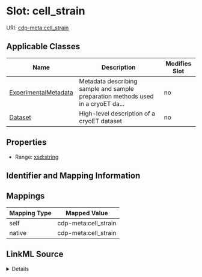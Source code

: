 

# Slot: cell_strain

URI: [cdp-meta:cell_strain](metadatacell_strain)



<!-- no inheritance hierarchy -->





## Applicable Classes

| Name | Description | Modifies Slot |
| --- | --- | --- |
| [ExperimentalMetadata](ExperimentalMetadata.md) | Metadata describing sample and sample preparation methods used in a cryoET da... |  no  |
| [Dataset](Dataset.md) | High-level description of a cryoET dataset |  no  |







## Properties

* Range: [xsd:string](http://www.w3.org/2001/XMLSchema#string)





## Identifier and Mapping Information








## Mappings

| Mapping Type | Mapped Value |
| ---  | ---  |
| self | cdp-meta:cell_strain |
| native | cdp-meta:cell_strain |




## LinkML Source

<details>
```yaml
name: cell_strain
alias: cell_strain
domain_of:
- ExperimentalMetadata
- Dataset
range: string

```
</details>
